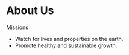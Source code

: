 # About Us
Missions
- Watch for lives and properties on the earth.
- Promote healthy and sustainable growth.
